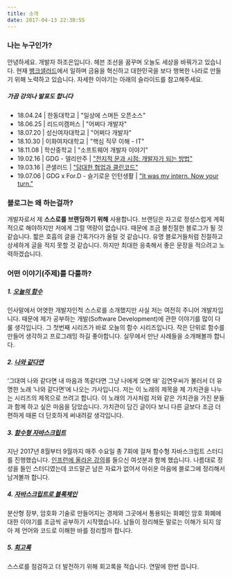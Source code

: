 ```yaml
---
title: 소개
date: 2017-04-13 22:38:55
---
```

### 나는 누구인가?
안녕하세요. 개발자 하조은입니다. 헤븐 조선을 꿈꾸며 오늘도 세상을 바꿔가고 있습니다. 현재 [뱅크샐러드](https://rainist.com/)에서 일하며 금융을 혁신하고 대한민국을 보다 행복한 나라로 만들기 위해 노력하고 있습니다. 자세한 이야기는 아래의 슬라이드를 참고해주세요. 

<script async class="speakerdeck-embed" data-id="381c689ce5ff42b296480fd11599ae2b" data-ratio="1.33333333333333" style="max-width:80px" src="//speakerdeck.com/assets/embed.js"></script>

##### 가끔 강의나 발표도 합니다
- 18.04.24 | 한동대학교 | "일상에 스며든 오픈소스"
- 18.06.25 | 리드미캠퍼스 | "어쩌다 개발자"
- 18.07.20 | 성신여자대학교 | "어쩌다 개발자"
- 18.10.30 | 이화여자대학교 | "핵심 직무 이해 - IT"
- 18.11.08 | 학산중학교 | "소프트웨어 개발자 이야기"
- 19.02.16 | GDG - 델리만주 | ["전지적 문과 시점: 개발자가 되는 방법"](https://speakerdeck.com/joeun_ha/190216-gdg)
- 19.03.16 | 콘샐러드 | ["담대한 협업과 클린코드"](https://speakerdeck.com/joeun_ha/190316-con-salad)
- 19.07.06 | GDG x For.D - 슬기로운 인턴생활 | ["It was my intern. Now your turn."](https://speakerdeck.com/joeun_ha/190706-gdg-x-for-dot-d)

### 블로그는 왜 하는걸까?
개발자로서 제 __스스로를 브랜딩하기 위해__ 사용합니다. 브랜딩은 자고로 정성스럽게 계획적으로 해야하지만 저에게 그럴 역량이 없습니다. 때문에 조금 불친절한 블로그가 될 것 같습니다. 짧은 호흡의 글을 간혹가다가 올릴 것 같습니다. 유명 블로거들처럼 친절하고 상세하게 글을 적지 못할 것 같습니다. 하지만 최대한 응축해서 좋은 문장을 적으려고 노력하겠습니다. 

### 어떤 이야기(주제)를 다룰까?
##### 1. [오늘의 함수](/tags/오늘의-함수)
인사말에서 어엿한 개발자인척 스스로를 소개했지만 사실 저는 여전히 주니어 개발자입니다. 때문에 제가 공부하는 개발(Software Development)에 관한 이야기를 많이 다룰 생각입니다. 그 첫번째 시리즈가 바로 오늘의 함수 시리즈입니다. 작은 단위로 함수를 만들어 생각하고 프로그래밍 하길 좋아합니다. 실무에서 만난 사례들을 소개해볼까 합니다.

##### 2. [나와 같다면](/tags/나와-같다면)
‘그대여 나와 같다면 내 마음과 똑같다면 그냥 나에게 오면 돼’ 김연우씨가 불러서 더 유명한 노래 ‘나와 같다면’에 나오는 가사입니다. 저는 이 노래의 제목을 제 가치관을 나누는 시리즈의 제목으로 쓰려고 합니다. 이 노래의 가사처럼 저와 같은 가치관을 가진 분들과 함께 하고 싶은 마음을 담았습니다. 가치관이 담긴 글이다 보니 다른 글보다 조금 더 편하게 때론 더 단호하게 써내려갈 생각입니다.

##### 3. [함수형 자바스크립트](/tags/함수형-자바스크립트)
지난 2017년 8월부터 9월까지 매주 수요일 총 7회에 걸쳐 함수형 자바스크립트 스터디를 진행했습니다. [인프런에 올라온 강의](https://www.inflearn.com/course/함수형-프로그래밍/)를 들으신 여섯분과 함께 했습니다. 나름대로 정성을 들인 스터디였는데 코드말곤 남은 자료가 없어서 아쉬운 마음에 블로그에 정리해서 남겨볼까 합니다.

##### 4. [자바스크립트로 블록체인](/tags/블록체인)
분산형 장부, 암호화 기술로 만들어지는 경제와 그곳에서 통용되는 화폐인 암호 화폐에 대한 이야기를 조금씩 공부하기 시작했습니다. 남들이 정리해둔 말로는 이해가 되지 않아 제 언어와 코드로 이해한 바를 정리할까 합니다.

##### 5. [회고록](/tags/회고록)

스스로를 점검하고 더 발전하기 위해 회고록을 적습니다. 연말에 한번 씁니다.


